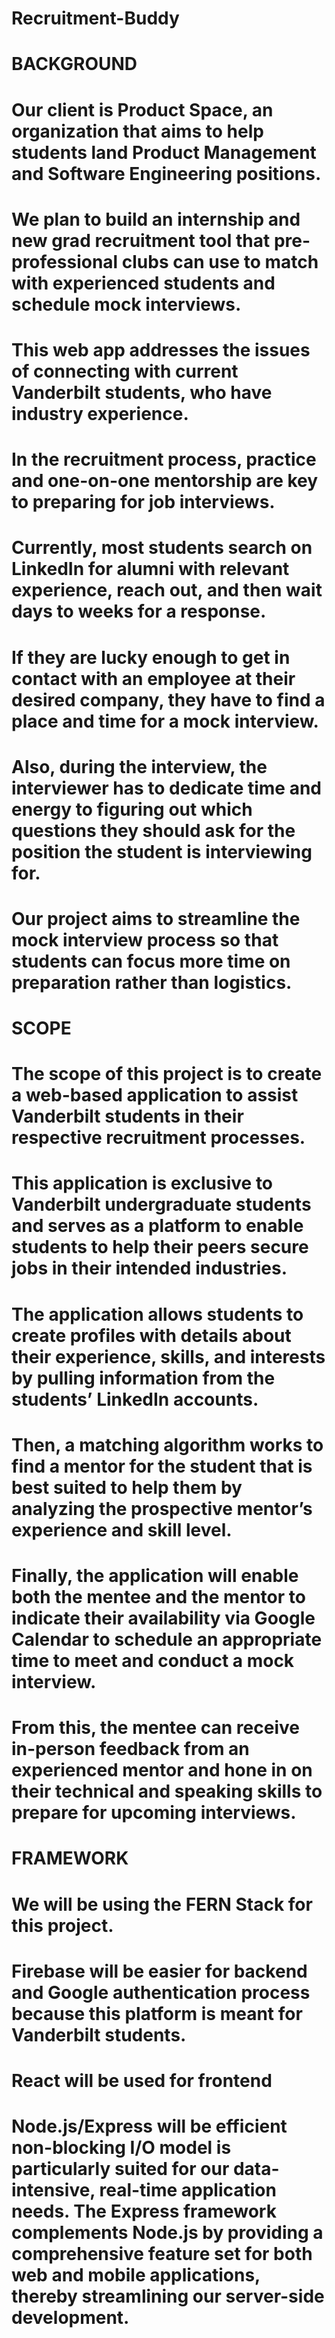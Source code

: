 # Recruitment-Buddy

# BACKGROUND
# Our client is Product Space, an organization that aims to help students land Product Management and Software Engineering positions. 
# We plan to build an internship and new grad recruitment tool that pre-professional clubs can use to match with experienced students and schedule mock interviews. 
# This web app addresses the issues of connecting with current Vanderbilt students, who have industry experience. 
# In the recruitment process, practice and one-on-one mentorship are key to preparing for job interviews. 
# Currently, most students search on LinkedIn for alumni with relevant experience, reach out, and then wait days to weeks for a response. 
# If they are lucky enough to get in contact with an employee at their desired company, they have to find a place and time for a mock interview. 
# Also, during the interview, the interviewer has to dedicate time and energy to figuring out which questions they should ask for the position the student is interviewing for. 
# Our project aims to streamline the mock interview process so that students can focus more time on preparation rather than logistics.

# SCOPE
# The scope of this project is to create a web-based application to assist Vanderbilt students in their respective recruitment processes. 
# This application is exclusive to Vanderbilt undergraduate students and serves as a platform to enable students to help their peers secure jobs in their intended industries. 
# The application allows students to create profiles with details about their experience, skills, and interests by pulling information from the students’ LinkedIn accounts. 
# Then, a matching algorithm works to find a mentor for the student that is best suited to help them by analyzing the prospective mentor’s experience and skill level. 
# Finally, the application will enable both the mentee and the mentor to indicate their availability via Google Calendar to schedule an appropriate time to meet and conduct a mock interview. 
# From this, the mentee can receive in-person feedback from an experienced mentor and hone in on their technical and speaking skills to prepare for upcoming interviews.

# FRAMEWORK
# We will be using the FERN Stack for this project.
# Firebase will be easier for backend and Google authentication process because this platform is meant for Vanderbilt students.
# React will be used for frontend
# Node.js/Express will be efficient non-blocking I/O model is particularly suited for our data-intensive, real-time application needs. The Express framework complements Node.js by providing a comprehensive feature set for both web and mobile applications, thereby streamlining our server-side development.
